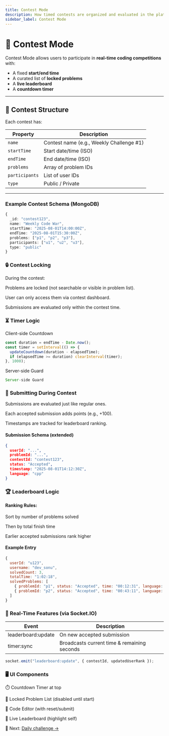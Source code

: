 ```yaml
---
title: Contest Mode
description: How timed contests are organized and evaluated in the platform.
sidebar_label: Contest Mode
---
```


# 🏁 Contest Mode

Contest Mode allows users to participate in **real-time coding competitions** with:
- A fixed **start/end time**
- A curated list of **locked problems**
- A **live leaderboard**
- A **countdown timer**

---

## 🧩 Contest Structure

Each contest has:

| Property         | Description                                   |
|------------------|-----------------------------------------------|
| `name`           | Contest name (e.g., Weekly Challenge #1)      |
| `startTime`      | Start date/time (ISO)                         |
| `endTime`        | End date/time (ISO)                           |
| `problems`       | Array of problem IDs                          |
| `participants`   | List of user IDs                              |
| `type`           | Public / Private                              |

---

### Example Contest Schema (MongoDB)

```ts
{
  _id: "contest123",
  name: "Weekly Code War",
  startTime: "2025-08-01T14:00:00Z",
  endTime: "2025-08-01T15:30:00Z",
  problems: ["p1", "p2", "p3"],
  participants: ["u1", "u2", "u3"],
  type: "public"
}
```

### 🔒 Contest Locking
During the contest:

Problems are locked (not searchable or visible in problem list).

User can only access them via contest dashboard.

Submissions are evaluated only within the contest time.

### ⏳ Timer Logic
Client-side Countdown

```js
const duration = endTime - Date.now();
const timer = setInterval(() => {
  updateCountdown(duration - elapsedTime);
  if (elapsedTime >= duration) clearInterval(timer);
}, 1000);
```

Server-side Guard

```js
Server-side Guard
```

### 🧪 Submitting During Contest
Submissions are evaluated just like regular ones.

Each accepted submission adds points (e.g., +100).

Timestamps are tracked for leaderboard ranking.

#### Submission Schema (extended)

```json
{
  userId: "...",
  problemId: "...",
  contestId: "contest123",
  status: "Accepted",
  timestamp: "2025-08-01T14:12:30Z",
  language: "cpp"
}
```


### 🏆 Leaderboard Logic
#### Ranking Rules:
Sort by number of problems solved

Then by total finish time

Earlier accepted submissions rank higher

#### Example Entry
```js
{
  userId: "u123",
  username: "dev_sonu",
  solvedCount: 3,
  totalTime: "1:02:18",
  solvedProblems: [
    { problemId: "p1", status: "Accepted", time: "00:12:31", language: "cpp" },
    { problemId: "p2", status: "Accepted", time: "00:43:11", language: "java" },
  ]
}
```

### 🔴 Real-Time Features (via Socket.IO)

| Event                | Description                                 |
| -------------------- | ------------------------------------------- |
| leaderboard:update | On new accepted submission                  |
| timer:sync         | Broadcasts current time & remaining seconds |

```js
socket.emit("leaderboard:update", { contestId, updatedUserRank });
```

### 🖥️ UI Components
⏱️ Countdown Timer at top

📄 Locked Problem List (disabled until start)

🧠 Code Editor (with reset/submit)

🏅 Live Leaderboard (highlight self)


📘 Next: [Daily challenge →](./6.Daily-challenge.md)